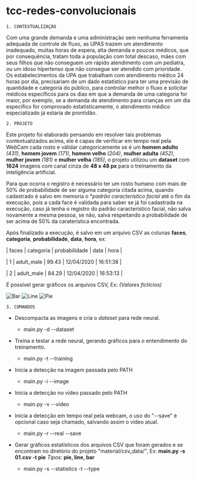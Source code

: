 
# tcc-redes-convolucionais

    1. CONTEXTUALIZAÇÃO

Com uma grande demanda e uma administração sem nenhuma ferramenta adequada de controle de fluxo, as UPAS trazem um atendimento inadequado, muitas horas de espera, alta demanda e poucos médicos, que por consequência, tratam toda a população com total descaso, mães com seus filhos que não conseguem um rápido atendimento com um pediatra, ou um idoso hipertenso que não consegue ser atendido com prioridade. 	
Os estabelecimentos da UPA que trabalham com atendimento médico 24 horas por dia, precisariam de um dado estatístico para ter uma previsão de quantidade e categoria do público, para controlar melhor o fluxo e solicitar médicos específicos para os dias em que a demanda de uma categoria for maior, por exemplo, se a demanda de atendimento para crianças em um dia especifico for comprovado estatisticamente, o atendimento médico especializado já estaria de prontidão.


    2. PROJETO

Este projeto foi elaborado pensando em resolver tais problemas contextualizados acima, ele é capas de verificar em tempo real pela WebCam cada rosto e válidar categoricamente se é um **homem adulto** *(431)*, **homem jovem** *(171)*, **homem velho** *(204)*, **mulher adulta** *(452)*, **mulher jovem** *(181)* e **mulher velha** *(185)*, o projeto utilizou um **dataset** com **1624** imagens com canal cinza de **48 x 48 px** para o treinamento da inteligência artificial. 

Para que ocorra o registro é necessário ter um rosto humano com mais de 50% de probabilidade de ser alguma categoria citada acima, quando cadastrado é salvo em memoria o **padrão característico facial* até o fim da execução, pois a cada face é validada para saber se já foi cadastrada na execução, caso já tenha o registro do padrão característico facial, não salva novamente a mesma pessoa, se não, salva respeitando a probabilidade de ser acima de 50% da caraterística encontrada.

Após finalizado a execução, é salvo em um arquivo CSV as colunas **faces**, **categoria**, **probabilidade**, **data**, **hora**, ex: 

| faces | categoria | probabilidade | data | hora |

| 1 | adult_male | 99.43 | 12/04/2020 | 16:51:38 |

| 2 | adult_male | 84.29 | 12/04/2020 | 16:53:13 |

É possível gerar gráficos os arquivos CSV, Ex:
*(Valores fictícios)*

![Bar](https://user-images.githubusercontent.com/7644485/79261410-2920c980-7e66-11ea-8089-ef5b709f7132.png)
![Line](https://user-images.githubusercontent.com/7644485/79261431-2f16aa80-7e66-11ea-8cfc-6a707c7f16f8.png)
![Pie](https://user-images.githubusercontent.com/7644485/79261440-3473f500-7e66-11ea-8e9b-166fe47126d0.png)

    3. COMANDOS

 - Descompacta as imagens e cria o *dataset* para rede neural.
	 - main.py -d --dataset
	 
 - Treina e testar a rede neural, gerando gráficos para o entendimento
   do treinamento.
	 - main.py -t --training
	 
 - Inicia a detecção na imagem passada pelo PATH
	 - main.py -i <path> --image <path>

 - Inicia a detecção no vídeo passado pelo PATH
	 - main.py -v <path> --video <path>

 - Inicia a detecção em tempo real pela webcam, o uso do "--save" é
   opcional caso seja chamado, salvando assim o vídeo atual.
	 - main.py -r --real --save

 - Gerar gráficos estatísticos dos arquivos CSV que foram gerados e se
   encontram no diretório do projeto "material/csv_data/", Ex: **main.py
   -s 01.csv -t pie** *Tipos:* **pie, line, bar**
	 - main.py -s <path> --statistics <path> -t <type> --type <type>
